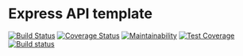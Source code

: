 # Express API template

[![Build Status](https://travis-ci.com/Sevendaye/express-api-template2.svg?branch=main)](https://travis-ci.com/Sevendaye/express-api-template2)
[![Coverage Status](https://coveralls.io/repos/github/Sevendaye/express-api-template2/badge.svg?branch=main)](https://coveralls.io/github/Sevendaye/express-api-template2?branch=main)
[![Maintainability](https://api.codeclimate.com/v1/badges/aaa74131e7a9923c3f91/maintainability)](https://codeclimate.com/github/Sevendaye/express-api-template2/maintainability)
[![Test Coverage](https://api.codeclimate.com/v1/badges/aaa74131e7a9923c3f91/test_coverage)](https://codeclimate.com/github/Sevendaye/express-api-template2/test_coverage)
[![Build status](https://ci.appveyor.com/api/projects/status/6o8rdt72cm0k5aue/branch/main?svg=true)](https://ci.appveyor.com/project/Sevendaye/express-api-template2/branch/main)